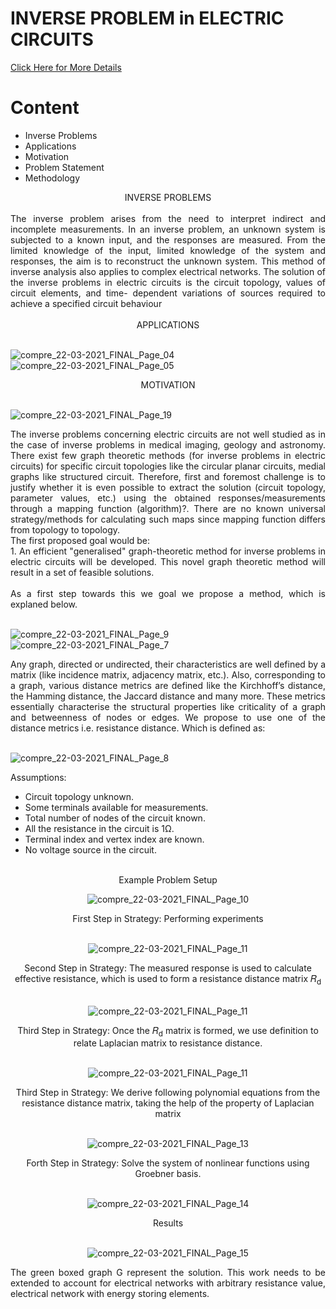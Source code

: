 # INVERSE PROBLEM in ELECTRIC CIRCUITS 
[Click Here for More Details](https://github.com/ShivanB/Shivan-Biradar/blob/master/doc/Resistance_Network_Reconstruction.pdf)
  # Content
- Inverse Problems
- Applications
- Motivation
- Problem Statement
- Methodology

<div align="center">
  INVERSE PROBLEMS<br><br>
</div>
<div align="justify">
  The inverse problem arises from the need to interpret indirect and incomplete measurements. In an inverse problem, an unknown system is subjected to a known input, and the responses are measured. From the limited knowledge of the input, limited knowledge of the system and responses, the aim is to reconstruct the unknown system. This method of inverse analysis also applies to complex electrical networks. The solution of the inverse problems in electric circuits is the circuit topology, values of circuit elements, and time- dependent variations of sources required to achieve a specified circuit behaviour<br><br>
</div>
<div align="center">
  APPLICATIONS<br><br>
</div>

<div align="justify">
  
  ![compre_22-03-2021_FINAL_Page_04](https://github.com/ShivanB/Shivan-Biradar/blob/master/assets/img/compre_22-03-2021_FINAL_Page_04.jpg)
  ![compre_22-03-2021_FINAL_Page_05](https://github.com/ShivanB/Shivan-Biradar/blob/master/assets/img/compre_22-03-2021_FINAL_Page_05.jpg)
  
  </div>


<div align="center">
 MOTIVATION<br><br>
</div>

<div align="justify">
  
  ![compre_22-03-2021_FINAL_Page_19](https://github.com/ShivanB/Shivan-Biradar/blob/master/assets/img/compre_22-03-2021_FINAL_Page_19.jpg)
  
  </div>
  
<div align="justify">
The inverse problems concerning electric circuits are not well studied as in the case of inverse problems in medical imaging, geology and astronomy.
There exist few graph theoretic methods (for inverse problems in electric circuits) for specific circuit topologies like the circular planar circuits, medial
graphs like structured circuit. Therefore, first and foremost challenge is to justify whether it is even possible to extract the solution (circuit topology,
parameter values, etc.) using the obtained responses/measurements through a mapping function (algorithm)?. There are no known universal
strategy/methods for calculating such maps since mapping function differs from topology to topology. <br>
The first proposed goal would be:<br>
1. An efficient "generalised" graph-theoretic method for inverse problems in electric circuits will be developed. This novel graph theoretic method will result in a set of feasible solutions.<br><br>
As a first step towards this we goal we propose a method, which is explaned below.<br><br>   
</div>


 <div align="justify">
  
  ![compre_22-03-2021_FINAL_Page_9](https://github.com/ShivanB/Shivan-Biradar/blob/master/assets/img/compre_22-03-2021_FINAL_Page_09.jpg)
  ![compre_22-03-2021_FINAL_Page_7](https://github.com/ShivanB/Shivan-Biradar/blob/master/assets/img/compre_22-03-2021_FINAL_Page_07.jpg)
  
  </div>

<div align="justify">
Any graph, directed or undirected, their characteristics are well defined by a matrix (like incidence matrix, adjacency matrix, etc.). Also, corresponding to a graph, various distance metrics are defined like the Kirchhoff’s distance, the Hamming distance, the Jaccard distance and many more. These metrics essentially characterise the structural properties like criticality of a graph and betweenness of nodes or edges. We propose to use one of the distance metrics i.e. resistance distance. Which is defined as:<br><br>
  
  ![compre_22-03-2021_FINAL_Page_8](https://github.com/ShivanB/Shivan-Biradar/blob/master/assets/img/compre_22-03-2021_FINAL_Page_08.jpg)

  
<div>
  
Assumptions:<br>
- Circuit topology unknown.<br>
- Some terminals available for measurements.<br>
- Total number of nodes of the circuit known.<br>
- All the resistance in the circuit is 1Ω.<br>
- Terminal index and vertex index are known.<br>
- No voltage source in the circuit.<br><br>

<div align="center">

  Example Problem Setup
  
<div>  
  
  ![compre_22-03-2021_FINAL_Page_10](https://github.com/ShivanB/Shivan-Biradar/blob/master/assets/img/compre_22-03-2021_FINAL_Page_10.jpg)<br>
  
  
<div align="center">
  
 First Step in Strategy: Performing experiments<br><br>
  
</div>
  
 ![compre_22-03-2021_FINAL_Page_11](https://github.com/ShivanB/Shivan-Biradar/blob/master/assets/img/compre_22-03-2021_FINAL_Page_11.jpg)<br>

<div align="center">
  
 Second Step in Strategy:  The measured response is used to calculate effective resistance, which
is used to form a resistance distance matrix 𝑅<sub>d</sub> <br><br>
  
</div>
  
 ![compre_22-03-2021_FINAL_Page_11](https://github.com/ShivanB/Shivan-Biradar/blob/master/assets/img/compre_22-03-2021_FINAL_Page_12.jpg)
  
<div align="center">
  
 Third Step in Strategy:  Once the 𝑅<sub>d</sub> matrix is formed, we use definition to relate Laplacian
matrix to resistance distance.  <br><br>
  
</div>
  
  ![compre_22-03-2021_FINAL_Page_11](https://github.com/ShivanB/Shivan-Biradar/blob/master/assets/img/compre_22-03-2021_FINAL_Page_12.jpg)
  
 <div align="center">
  
 Third Step in Strategy: We derive following polynomial equations from the resistance distance matrix, taking the help of the property of Laplacian matrix<br><br>
  
</div> 
  
  ![compre_22-03-2021_FINAL_Page_13](https://github.com/ShivanB/Shivan-Biradar/blob/master/assets/img/compre_22-03-2021_FINAL_Page_13.jpg)
  
 <div align="center">
  
 Forth Step in Strategy:  Solve the system of nonlinear functions using Groebner basis.<br><br>
  
</div>
  
   ![compre_22-03-2021_FINAL_Page_14](https://github.com/ShivanB/Shivan-Biradar/blob/master/assets/img/compre_22-03-2021_FINAL_Page_14.jpg)

<div align="center">
  
 Results<br><br>
  
</div>
  
 ![compre_22-03-2021_FINAL_Page_15](https://github.com/ShivanB/Shivan-Biradar/blob/master/assets/img/compre_22-03-2021_FINAL_Page_15.jpg)
<div align="justify">  
The green boxed graph G represent the solution. This work needs to be extended to account for electrical networks with arbitrary resistance value, electrical network with energy storing elements.
  <div>
